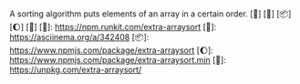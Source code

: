 A sorting algorithm puts elements of an array in a certain order. [:running:] [:vhs:] [:package:] [:moon:] [:ledger:]
[:running:]: https://npm.runkit.com/extra-arraysort
[:vhs:]: https://asciinema.org/a/342408
[:package:]: https://www.npmjs.com/package/extra-arraysort
[:moon:]: https://www.npmjs.com/package/extra-arraysort.min
[:ledger:]: https://unpkg.com/extra-arraysort/
